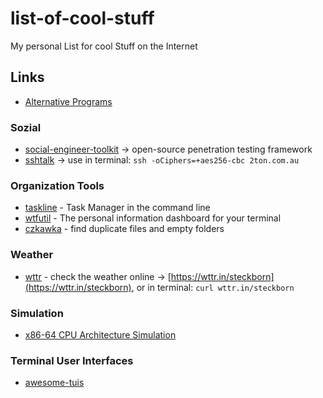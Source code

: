 # list-of-cool-stuff
My personal List for cool Stuff on the Internet

## Links
- [Alternative Programs](https://github.com/mayfrost/guides/blob/master/ALTERNATIVES.md)

### Sozial
- [social-engineer-toolkit](https://github.com/trustedsec/social-engineer-toolkit) -> open-source penetration testing framework
- [sshtalk](https://2ton.com.au/sshtalk/) -> use in terminal: `ssh -oCiphers=+aes256-cbc 2ton.com.au`

### Organization Tools
- [taskline](https://github.com/perryrh0dan/taskline) - Task Manager in the command line
- [wtfutil](https://github.com/wtfutil/wtf) - The personal information dashboard for your terminal
- [czkawka](https://github.com/qarmin/czkawka) - find duplicate files and empty folders

### Weather
- [wttr](https://github.com/chubin/wttr.in) - check the weather online -> [https://wttr.in/steckborn](https://wttr.in/steckborn), or in terminal: `curl wttr.in/steckborn`

### Simulation
- [x86-64 CPU Architecture Simulation](https://github.com/chximn/CPU)

### Terminal User Interfaces
- [awesome-tuis](https://github.com/rothgar/awesome-tuis)
